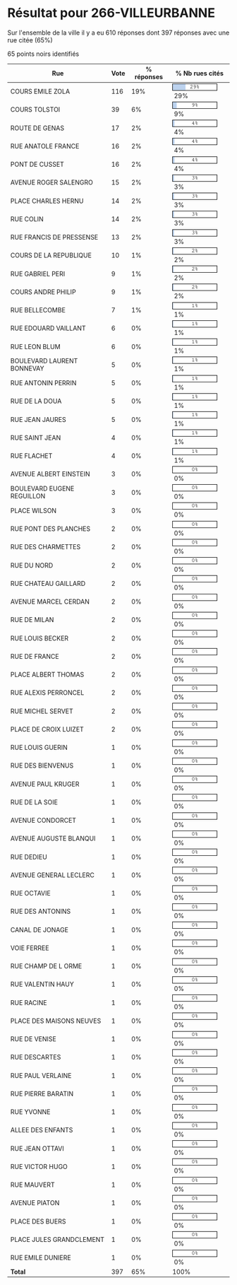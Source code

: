 # Résultat pour 266-VILLEURBANNE

Sur l'ensemble de la ville il y a eu 610 réponses dont 397 réponses avec une rue citée (65%)

65 points noirs identifiés

| Rue | Vote | % réponses | % Nb rues cités|
|-----|------|------------|----------------|
| COURS EMILE ZOLA | 116 | 19% | <img src="../../img/bar_29.gif" />&nbsp;29%|
| COURS TOLSTOI | 39 | 6% | <img src="../../img/bar_9.gif" />&nbsp;9%|
| ROUTE DE GENAS | 17 | 2% | <img src="../../img/bar_4.gif" />&nbsp;4%|
| RUE ANATOLE FRANCE | 16 | 2% | <img src="../../img/bar_4.gif" />&nbsp;4%|
| PONT DE CUSSET | 16 | 2% | <img src="../../img/bar_4.gif" />&nbsp;4%|
| AVENUE ROGER SALENGRO | 15 | 2% | <img src="../../img/bar_3.gif" />&nbsp;3%|
| PLACE CHARLES HERNU | 14 | 2% | <img src="../../img/bar_3.gif" />&nbsp;3%|
| RUE COLIN | 14 | 2% | <img src="../../img/bar_3.gif" />&nbsp;3%|
| RUE FRANCIS DE PRESSENSE | 13 | 2% | <img src="../../img/bar_3.gif" />&nbsp;3%|
| COURS DE LA REPUBLIQUE | 10 | 1% | <img src="../../img/bar_2.gif" />&nbsp;2%|
| RUE GABRIEL PERI | 9 | 1% | <img src="../../img/bar_2.gif" />&nbsp;2%|
| COURS ANDRE PHILIP | 9 | 1% | <img src="../../img/bar_2.gif" />&nbsp;2%|
| RUE BELLECOMBE | 7 | 1% | <img src="../../img/bar_1.gif" />&nbsp;1%|
| RUE EDOUARD VAILLANT | 6 | 0% | <img src="../../img/bar_1.gif" />&nbsp;1%|
| RUE LEON BLUM | 6 | 0% | <img src="../../img/bar_1.gif" />&nbsp;1%|
| BOULEVARD LAURENT BONNEVAY | 5 | 0% | <img src="../../img/bar_1.gif" />&nbsp;1%|
| RUE ANTONIN PERRIN | 5 | 0% | <img src="../../img/bar_1.gif" />&nbsp;1%|
| RUE DE LA DOUA | 5 | 0% | <img src="../../img/bar_1.gif" />&nbsp;1%|
| RUE JEAN JAURES | 5 | 0% | <img src="../../img/bar_1.gif" />&nbsp;1%|
| RUE SAINT JEAN | 4 | 0% | <img src="../../img/bar_1.gif" />&nbsp;1%|
| RUE FLACHET | 4 | 0% | <img src="../../img/bar_1.gif" />&nbsp;1%|
| AVENUE ALBERT EINSTEIN | 3 | 0% | <img src="../../img/bar_0.gif" />&nbsp;0%|
| BOULEVARD EUGENE REGUILLON | 3 | 0% | <img src="../../img/bar_0.gif" />&nbsp;0%|
| PLACE WILSON | 3 | 0% | <img src="../../img/bar_0.gif" />&nbsp;0%|
| RUE PONT DES PLANCHES | 2 | 0% | <img src="../../img/bar_0.gif" />&nbsp;0%|
| RUE DES CHARMETTES | 2 | 0% | <img src="../../img/bar_0.gif" />&nbsp;0%|
| RUE DU NORD | 2 | 0% | <img src="../../img/bar_0.gif" />&nbsp;0%|
| RUE CHATEAU GAILLARD | 2 | 0% | <img src="../../img/bar_0.gif" />&nbsp;0%|
| AVENUE MARCEL CERDAN | 2 | 0% | <img src="../../img/bar_0.gif" />&nbsp;0%|
| RUE DE MILAN | 2 | 0% | <img src="../../img/bar_0.gif" />&nbsp;0%|
| RUE LOUIS BECKER | 2 | 0% | <img src="../../img/bar_0.gif" />&nbsp;0%|
| RUE DE FRANCE | 2 | 0% | <img src="../../img/bar_0.gif" />&nbsp;0%|
| PLACE ALBERT THOMAS | 2 | 0% | <img src="../../img/bar_0.gif" />&nbsp;0%|
| RUE ALEXIS PERRONCEL | 2 | 0% | <img src="../../img/bar_0.gif" />&nbsp;0%|
| RUE MICHEL SERVET | 2 | 0% | <img src="../../img/bar_0.gif" />&nbsp;0%|
| PLACE DE CROIX LUIZET | 2 | 0% | <img src="../../img/bar_0.gif" />&nbsp;0%|
| RUE LOUIS GUERIN | 1 | 0% | <img src="../../img/bar_0.gif" />&nbsp;0%|
| RUE DES BIENVENUS | 1 | 0% | <img src="../../img/bar_0.gif" />&nbsp;0%|
| AVENUE PAUL KRUGER | 1 | 0% | <img src="../../img/bar_0.gif" />&nbsp;0%|
| RUE DE LA SOIE | 1 | 0% | <img src="../../img/bar_0.gif" />&nbsp;0%|
| AVENUE CONDORCET | 1 | 0% | <img src="../../img/bar_0.gif" />&nbsp;0%|
| AVENUE AUGUSTE BLANQUI | 1 | 0% | <img src="../../img/bar_0.gif" />&nbsp;0%|
| RUE DEDIEU | 1 | 0% | <img src="../../img/bar_0.gif" />&nbsp;0%|
| AVENUE GENERAL LECLERC | 1 | 0% | <img src="../../img/bar_0.gif" />&nbsp;0%|
| RUE OCTAVIE | 1 | 0% | <img src="../../img/bar_0.gif" />&nbsp;0%|
| RUE DES ANTONINS | 1 | 0% | <img src="../../img/bar_0.gif" />&nbsp;0%|
| CANAL DE JONAGE | 1 | 0% | <img src="../../img/bar_0.gif" />&nbsp;0%|
| VOIE FERREE | 1 | 0% | <img src="../../img/bar_0.gif" />&nbsp;0%|
| RUE CHAMP DE L ORME | 1 | 0% | <img src="../../img/bar_0.gif" />&nbsp;0%|
| RUE VALENTIN HAUY | 1 | 0% | <img src="../../img/bar_0.gif" />&nbsp;0%|
| RUE RACINE | 1 | 0% | <img src="../../img/bar_0.gif" />&nbsp;0%|
| PLACE DES MAISONS NEUVES | 1 | 0% | <img src="../../img/bar_0.gif" />&nbsp;0%|
| RUE DE VENISE | 1 | 0% | <img src="../../img/bar_0.gif" />&nbsp;0%|
| RUE DESCARTES | 1 | 0% | <img src="../../img/bar_0.gif" />&nbsp;0%|
| RUE PAUL VERLAINE | 1 | 0% | <img src="../../img/bar_0.gif" />&nbsp;0%|
| RUE PIERRE BARATIN | 1 | 0% | <img src="../../img/bar_0.gif" />&nbsp;0%|
| RUE YVONNE | 1 | 0% | <img src="../../img/bar_0.gif" />&nbsp;0%|
| ALLEE DES ENFANTS | 1 | 0% | <img src="../../img/bar_0.gif" />&nbsp;0%|
| RUE JEAN OTTAVI | 1 | 0% | <img src="../../img/bar_0.gif" />&nbsp;0%|
| RUE VICTOR HUGO | 1 | 0% | <img src="../../img/bar_0.gif" />&nbsp;0%|
| RUE MAUVERT | 1 | 0% | <img src="../../img/bar_0.gif" />&nbsp;0%|
| AVENUE PIATON | 1 | 0% | <img src="../../img/bar_0.gif" />&nbsp;0%|
| PLACE DES BUERS | 1 | 0% | <img src="../../img/bar_0.gif" />&nbsp;0%|
| PLACE JULES GRANDCLEMENT | 1 | 0% | <img src="../../img/bar_0.gif" />&nbsp;0%|
| RUE EMILE DUNIERE | 1 | 0% | <img src="../../img/bar_0.gif" />&nbsp;0%|
| **Total** | 397 | 65% | 100%|
